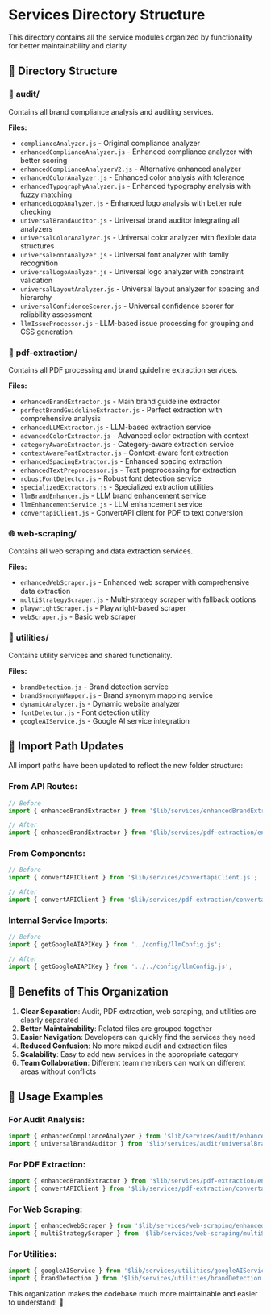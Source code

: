 # Services Directory Structure

This directory contains all the service modules organized by functionality for better maintainability and clarity.

## 📁 Directory Structure

### 🎯 **audit/**
Contains all brand compliance analysis and auditing services.

**Files:**
- `complianceAnalyzer.js` - Original compliance analyzer
- `enhancedComplianceAnalyzer.js` - Enhanced compliance analyzer with better scoring
- `enhancedComplianceAnalyzerV2.js` - Alternative enhanced analyzer
- `enhancedColorAnalyzer.js` - Enhanced color analysis with tolerance
- `enhancedTypographyAnalyzer.js` - Enhanced typography analysis with fuzzy matching
- `enhancedLogoAnalyzer.js` - Enhanced logo analysis with better rule checking
- `universalBrandAuditor.js` - Universal brand auditor integrating all analyzers
- `universalColorAnalyzer.js` - Universal color analyzer with flexible data structures
- `universalFontAnalyzer.js` - Universal font analyzer with family recognition
- `universalLogoAnalyzer.js` - Universal logo analyzer with constraint validation
- `universalLayoutAnalyzer.js` - Universal layout analyzer for spacing and hierarchy
- `universalConfidenceScorer.js` - Universal confidence scorer for reliability assessment
- `llmIssueProcessor.js` - LLM-based issue processing for grouping and CSS generation

### 📄 **pdf-extraction/**
Contains all PDF processing and brand guideline extraction services.

**Files:**
- `enhancedBrandExtractor.js` - Main brand guideline extractor
- `perfectBrandGuidelineExtractor.js` - Perfect extraction with comprehensive analysis
- `enhancedLLMExtractor.js` - LLM-based extraction service
- `advancedColorExtractor.js` - Advanced color extraction with context
- `categoryAwareExtractor.js` - Category-aware extraction service
- `contextAwareFontExtractor.js` - Context-aware font extraction
- `enhancedSpacingExtractor.js` - Enhanced spacing extraction
- `enhancedTextPreprocessor.js` - Text preprocessing for extraction
- `robustFontDetector.js` - Robust font detection service
- `specializedExtractors.js` - Specialized extraction utilities
- `llmBrandEnhancer.js` - LLM brand enhancement service
- `llmEnhancementService.js` - LLM enhancement service
- `convertapiClient.js` - ConvertAPI client for PDF to text conversion

### 🌐 **web-scraping/**
Contains all web scraping and data extraction services.

**Files:**
- `enhancedWebScraper.js` - Enhanced web scraper with comprehensive data extraction
- `multiStrategyScraper.js` - Multi-strategy scraper with fallback options
- `playwrightScraper.js` - Playwright-based scraper
- `webScraper.js` - Basic web scraper

### 🔧 **utilities/**
Contains utility services and shared functionality.

**Files:**
- `brandDetection.js` - Brand detection service
- `brandSynonymMapper.js` - Brand synonym mapping service
- `dynamicAnalyzer.js` - Dynamic website analyzer
- `fontDetector.js` - Font detection utility
- `googleAIService.js` - Google AI service integration

## 🔄 **Import Path Updates**

All import paths have been updated to reflect the new folder structure:

### From API Routes:
```javascript
// Before
import { enhancedBrandExtractor } from '$lib/services/enhancedBrandExtractor.js';

// After
import { enhancedBrandExtractor } from '$lib/services/pdf-extraction/enhancedBrandExtractor.js';
```

### From Components:
```javascript
// Before
import { convertAPIClient } from '$lib/services/convertapiClient.js';

// After
import { convertAPIClient } from '$lib/services/pdf-extraction/convertapiClient.js';
```

### Internal Service Imports:
```javascript
// Before
import { getGoogleAIAPIKey } from '../config/llmConfig.js';

// After
import { getGoogleAIAPIKey } from '../../config/llmConfig.js';
```

## 🎯 **Benefits of This Organization**

1. **Clear Separation**: Audit, PDF extraction, web scraping, and utilities are clearly separated
2. **Better Maintainability**: Related files are grouped together
3. **Easier Navigation**: Developers can quickly find the services they need
4. **Reduced Confusion**: No more mixed audit and extraction files
5. **Scalability**: Easy to add new services in the appropriate category
6. **Team Collaboration**: Different team members can work on different areas without conflicts

## 🚀 **Usage Examples**

### For Audit Analysis:
```javascript
import { enhancedComplianceAnalyzer } from '$lib/services/audit/enhancedComplianceAnalyzer.js';
import { universalBrandAuditor } from '$lib/services/audit/universalBrandAuditor.js';
```

### For PDF Extraction:
```javascript
import { enhancedBrandExtractor } from '$lib/services/pdf-extraction/enhancedBrandExtractor.js';
import { convertAPIClient } from '$lib/services/pdf-extraction/convertapiClient.js';
```

### For Web Scraping:
```javascript
import { enhancedWebScraper } from '$lib/services/web-scraping/enhancedWebScraper.js';
import { multiStrategyScraper } from '$lib/services/web-scraping/multiStrategyScraper.js';
```

### For Utilities:
```javascript
import { googleAIService } from '$lib/services/utilities/googleAIService.js';
import { brandDetection } from '$lib/services/utilities/brandDetection.js';
```

This organization makes the codebase much more maintainable and easier to understand! 🎉
